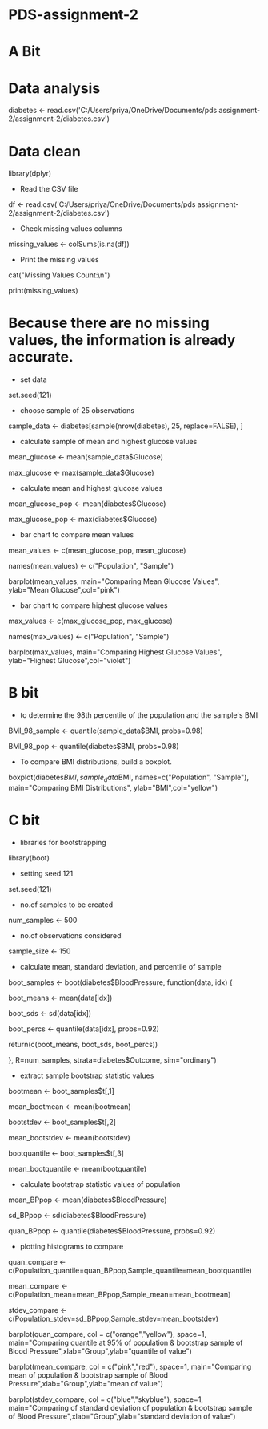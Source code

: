# PDS-assignment-2
# A Bit
# Data analysis 
diabetes <- read.csv('C:/Users/priya/OneDrive/Documents/pds assignment-2/assignment-2/diabetes.csv')

# Data clean
 
 library(dplyr)

* Read the CSV file

df <- read.csv('C:/Users/priya/OneDrive/Documents/pds assignment-2/assignment-2/diabetes.csv')

* Check missing values columns

missing_values <- colSums(is.na(df))

* Print the missing values 

cat("Missing Values Count:\n")

print(missing_values)

# Because there are no missing values, the information is already accurate.

* set data

set.seed(121)

* choose sample of 25 observations

sample_data <- diabetes[sample(nrow(diabetes), 25, replace=FALSE), ]

* calculate sample of mean and highest glucose values 

mean_glucose <- mean(sample_data$Glucose)

max_glucose <- max(sample_data$Glucose)

* calculate mean and highest glucose values

mean_glucose_pop <- mean(diabetes$Glucose)

max_glucose_pop <- max(diabetes$Glucose)

* bar chart to compare mean values

mean_values <- c(mean_glucose_pop, mean_glucose)

names(mean_values) <- c("Population", "Sample")

barplot(mean_values, main="Comparing Mean Glucose Values", ylab="Mean Glucose",col="pink")


* bar chart to compare highest glucose values

max_values <- c(max_glucose_pop, max_glucose)

names(max_values) <- c("Population", "Sample")

barplot(max_values, main="Comparing Highest Glucose Values", ylab="Highest Glucose",col="violet")

# B bit
* to determine the 98th percentile of the population and the sample's BMI

BMI_98_sample <- quantile(sample_data$BMI, probs=0.98)

BMI_98_pop <- quantile(diabetes$BMI, probs=0.98)

* To compare BMI distributions, build a boxplot.

boxplot(diabetes$BMI, sample_data$BMI, names=c("Population", "Sample"), 
        main="Comparing BMI Distributions", ylab="BMI",col="yellow")

# C bit
* libraries for bootstrapping

library(boot)

* setting seed  121

set.seed(121)

*  no.of samples to be created

num_samples <- 500

* no.of observations considered 

sample_size <- 150

* calculate mean, standard deviation, and percentile of sample

boot_samples <- boot(diabetes$BloodPressure, function(data, idx) {
 
 boot_means <- mean(data[idx])
 
 boot_sds <- sd(data[idx])
 
 boot_percs <- quantile(data[idx], probs=0.92)
 
 return(c(boot_means, boot_sds, boot_percs))

}, R=num_samples, strata=diabetes$Outcome, sim="ordinary")

* extract sample bootstrap statistic values 

bootmean <- boot_samples$t[,1]

mean_bootmean <- mean(bootmean)

bootstdev <- boot_samples$t[,2]

mean_bootstdev <- mean(bootstdev)

bootquantile <- boot_samples$t[,3]

mean_bootquantile <- mean(bootquantile)

* calculate bootstrap statistic values of population

mean_BPpop <- mean(diabetes$BloodPressure)

sd_BPpop <- sd(diabetes$BloodPressure)

quan_BPpop <- quantile(diabetes$BloodPressure, probs=0.92)

* plotting histograms to compare 

quan_compare <- c(Population_quantile=quan_BPpop,Sample_quantile=mean_bootquantile)

mean_compare <- c(Population_mean=mean_BPpop,Sample_mean=mean_bootmean)

stdev_compare <- c(Population_stdev=sd_BPpop,Sample_stdev=mean_bootstdev)



barplot(quan_compare, col = c("orange","yellow"), space=1,
        main="Comparing quantile at 95% of population & bootstrap sample of Blood Pressure",xlab="Group",ylab="quantile of value")

barplot(mean_compare, col = c("pink","red"), space=1,
        main="Comparing mean of population & bootstrap sample of Blood Pressure",xlab="Group",ylab="mean of value")

barplot(stdev_compare, col = c("blue","skyblue"), space=1,
        main="Comparing of standard deviation of population & bootstrap sample of Blood Pressure",xlab="Group",ylab="standard deviation of value")

